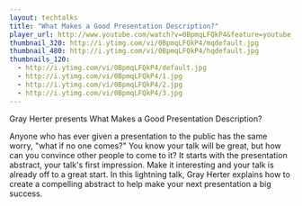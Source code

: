 ```yaml
---
layout: techtalks
title: "What Makes a Good Presentation Description?"
player_url: http://www.youtube.com/watch?v=0BpmqLFQkP4&feature=youtube_gdata_player
thumbnail_320: http://i.ytimg.com/vi/0BpmqLFQkP4/mqdefault.jpg
thumbnail_480: http://i.ytimg.com/vi/0BpmqLFQkP4/hqdefault.jpg
thumbnails_120: 
  - http://i.ytimg.com/vi/0BpmqLFQkP4/default.jpg
  - http://i.ytimg.com/vi/0BpmqLFQkP4/1.jpg
  - http://i.ytimg.com/vi/0BpmqLFQkP4/2.jpg
  - http://i.ytimg.com/vi/0BpmqLFQkP4/3.jpg
---
```

Gray Herter presents What Makes a Good Presentation Description?

Anyone who has ever given a presentation to the public has the same worry, "what if no one comes?" You know your talk will be great, but how can you convince other people to come to it? It starts with the presentation abstract, your talk's first impression. Make it interesting and your talk is already off to a great start. In this lightning talk, Gray Herter explains how to create a compelling abstract to help make your next presentation a big success.
